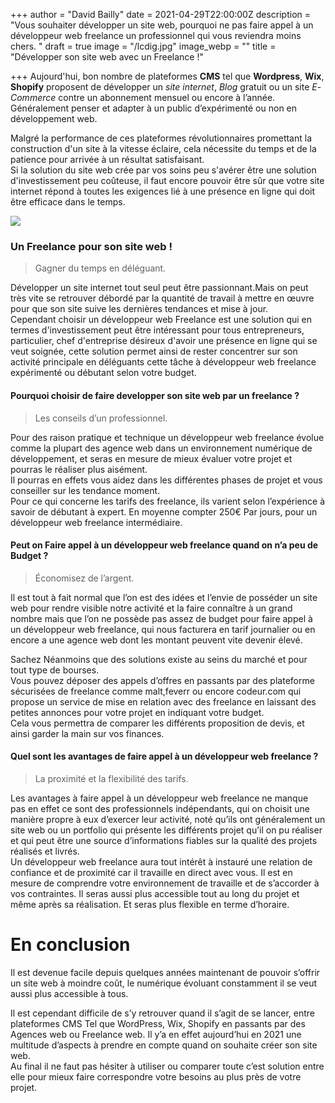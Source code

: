 +++
author = "David Bailly"
date = 2021-04-29T22:00:00Z
description = "Vous souhaiter développer un site web, pourquoi ne pas faire appel à un développeur web freelance un professionnel qui vous reviendra moins chers. "
draft = true
image = "/lcdig.jpg"
image_webp = ""
title = "Développer son site web avec un Freelance !"

+++
Aujourd'hui, bon nombre de plateformes **CMS** tel que **Wordpress**, **Wix**, **Shopify** proposent de développer un _site_ _internet_, _Blog_ gratuit ou un site _E_- _Commerce_ contre un abonnement mensuel ou encore à l’année. Généralement penser et adapter à un public d’expérimenté ou non en développement web.

Malgré la performance de ces plateformes révolutionnaires promettant la construction d'un site à la vitesse éclaire, cela nécessite du temps et de la patience pour arrivée à un résultat satisfaisant.  
Si la solution du site web crée par vos soins peu s'avérer être une solution d'investissement peu coûteuse, il faut encore pouvoir être sûr que votre site internet répond à toutes les exigences lié à une présence en ligne qui doit être efficace dans le temps.

![](/images/7fc1bfc9-b3e6-45ee-9ea9-bc293b9cd1dc.jpeg)

### Un Freelance pour son site web !

> Gagner du temps en déléguant.

Développer un site internet tout seul peut être passionnant.Mais on peut très vite se retrouver débordé par la quantité de travail à mettre en œuvre pour que son site suive les dernières tendances et mise à jour.  
Cependant choisir un développeur web Freelance est une solution qui en termes d'investissement peut être intéressant pour tous entrepreneurs, particulier, chef d'entreprise désireux d'avoir une présence en ligne qui se veut soignée, cette solution permet ainsi de rester concentrer sur son activité principale en déléguants cette tâche  à développeur web freelance expérimenté ou débutant selon votre budget.

#### **Pourquoi choisir de faire developper son site web par un freelance  ?**

> Les conseils d’un professionnel.

Pour des raison pratique et technique un développeur web freelance évolue comme la plupart des agence web dans un environnement numérique de développement, et seras en mesure de mieux évaluer votre projet et pourras le réaliser plus aisément.  
Il pourras en effets vous aidez dans les différentes phases de projet et vous conseiller sur les tendance moment.  
Pour ce qui concerne les tarifs des freelance, ils varient selon l’expérience à savoir de débutant à expert. En moyenne compter 250€ Par jours, pour un développeur web freelance intermédiaire.

#### **Peut on Faire appel à un développeur web freelance quand on n’a peu de Budget ?**

> Économisez de l’argent.

Il est tout à fait normal que l’on est des idées et l’envie de posséder un site web pour rendre visible notre activité et la faire connaître à un grand nombre mais que l’on ne possède pas assez de budget pour faire appel à un développeur web freelance, qui nous facturera en tarif journalier ou en encore a une agence web dont les montant peuvent vite devenir élevé.

Sachez Néanmoins que des solutions existe au seins du marché et pour tout type de bourses.  
Vous pouvez déposer des appels d’offres en passants par des plateforme sécurisées de freelance comme malt,feverr ou encore codeur.com qui propose un service de mise en relation avec des freelance en laissant des petites annonces pour votre projet en indiquant votre budget.  
Cela vous permettra de comparer les différents proposition de devis, et ainsi garder la main sur vos finances.

#### **Quel sont les avantages de faire appel à un développeur web freelance ?**

> La proximité et la flexibilité des tarifs.

Les avantages à faire appel à un développeur web freelance ne manque pas en effet ce sont des professionnels indépendants,  qui on choisit une manière propre à eux d’exercer leur activité, noté qu’ils ont généralement un site web ou un portfolio qui présente les différents projet qu’il on pu réaliser et qui peut être une source d’informations fiables sur la qualité des projets réalisés et livrés.  
Un développeur web freelance aura tout intérêt à instauré une relation de confiance et de proximité car il travaille en direct avec vous. Il est en mesure de comprendre votre environnement de travaille et de s’accorder à vos contraintes. Il seras aussi plus accessible tout au long du projet et même après sa réalisation. Et seras plus flexible en terme d’horaire.

# En conclusion

Il est devenue facile depuis quelques années maintenant de pouvoir s’offrir un site web à moindre coût, le numérique évoluant constamment il se veut aussi plus accessible à tous.

Il est cependant difficile de s’y retrouver quand il s’agit de se lancer, entre plateformes CMS Tel que WordPress, Wix, Shopify en passants par des Agences web ou Freelance web. Il y’a en effet aujourd’hui en 2021 une multitude d’aspects à prendre en compte quand on souhaite créer son site web.  
Au final il ne faut pas hésiter à utiliser ou comparer toute c’est solution entre elle pour mieux faire correspondre votre besoins au plus près de votre projet.